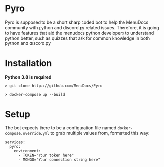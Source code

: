 # Pyro
Pyro is supposed to be a short sharp coded bot to help the MenuDocs community with python and discord.py related issues. Therefore, it is going to have features that aid the menudocs python developers to understand python better, such as quizzes that ask for common knowledge in both python and discord.py

# Installation
**Python 3.8 is required**

```shell
> git clone https://github.com/MenuDocs/Pyro

> docker-compose up --build
```

# Setup
The bot expects there to be a configuration file named `docker-compose.override.yml` to grab multiple values from, formatted this way:
```docker
services:
  pyro:
    environment:
      - TOKEN="Your token here"
      - MONGO="Your connection string here"
```